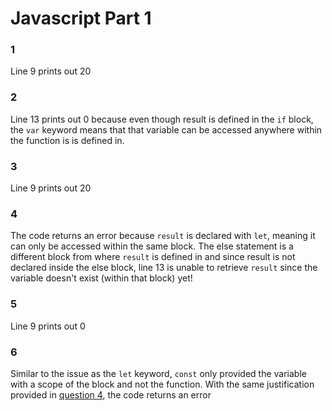 # Javascript Part 1

### 1
Line 9 prints out 20

### 2
Line 13 prints out 0 because even though result is defined in the `if` block, 
the `var` keyword means that that variable can be accessed anywhere within the
function is is defined in.

### 3
Line 9 prints out 20

### 4
The code returns an error because `result` is declared with `let`, meaning it can
only be accessed within the same block. The else statement is a different block
from where `result` is defined in and since result is not declared inside the
else block, line 13 is unable to retrieve `result` since the variable doesn't 
exist (within that block) yet!

### 5
Line 9 prints out 0

### 6
Similar to the issue as the `let` keyword, `const` only provided the variable 
with a scope of the block and not the function. With the same justification
provided in [question 4](#4), the code returns an error